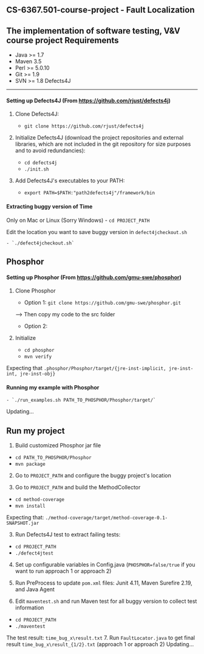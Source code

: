 CS-6367.501-course-project - Fault Localization
----------------
The implementation of software testing, V&amp;V course project
Requirements
----------------
 - Java >= 1.7
 - Maven 3.5
 - Perl >= 5.0.10
 - Git >= 1.9
 - SVN >= 1.8
Defects4J
----------------
#### Setting up Defects4J (From https://github.com/rjust/defects4j)
1. Clone Defects4J:
    - `git clone https://github.com/rjust/defects4j`

2. Initialize Defects4J (download the project repositories and external libraries, which are not included in the git repository for size purposes and to avoid redundancies):
    - `cd defects4j`
    - `./init.sh`

3. Add Defects4J's executables to your PATH:
    - `export PATH=$PATH:"path2defects4j"/framework/bin`
#### Extracting buggy version of Time
Only on Mac or Linux (Sorry Windows)
    - `cd PROJECT_PATH`
    
Edit the location you want to save buggy version in  `defect4jcheckout.sh`

    - `./defect4jcheckout.sh`
    
Phosphor 
----------------
#### Setting up Phosphor (From https://github.com/gmu-swe/phosphor)
1. Clone Phosphor
    - Option 1: `git clone https://github.com/gmu-swe/phosphor.git`
    
    --> Then copy my code to the src folder
    - Option 2:

2. Initialize 
    - `cd phosphor`
    - `mvn verify`
    
Expecting that `.phosphor/Phosphor/target/{jre-inst-implicit, jre-inst-int, jre-inst-obj}`
#### Running my example with Phosphor
    - `./run_examples.sh PATH_TO_PHOSPHOR/Phosphor/target/`
Updating...

Run my project
----------------
1. Build customized Phosphor jar file
  - `cd PATH_TO_PHOSPHOR/Phosphor`
  - `mvn package`
  
2. Go to `PROJECT_PATH` and configure the buggy project's location 

3. Go to `PROJECT_PATH` and build the MethodCollector 
  - `cd method-coverage`
  - `mvn install`
  
Expecting that:  `./method-coverage/target/method-coverage-0.1-SNAPSHOT.jar`

3. Run Defects4J test to extract failing tests:
 - `cd PROJECT_PATH`
 - `./defect4jtest`
 
4. Set up configurable variables in Config.java (`PHOSPHOR=false/true` if you want to run approach 1 or approach 2)

5. Run PreProcess to update `pom.xml` files: Junit 4.11, Maven Surefire 2.19, and Java Agent

6. Edit `maventest.sh` and run Maven test for all buggy version to collect test information
  - `cd PROJECT_PATH`
  - `./maventest`
  
The test result: `time_bug_x\result.txt`
7. Run `FaultLocator.java` to get final result `time_bug_x\result_{1/2}.txt` (approach 1 or approach 2)
Updating...



